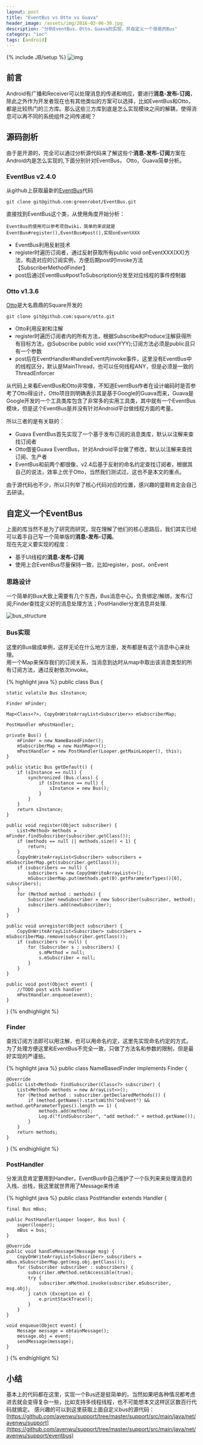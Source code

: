 ```yaml
---
layout: post
title: "EventBus vs Otto vs Guava"
header_image: /assets/img/2016-03-06-30.jpg
description: "分析EventBus，Otto，Guava的实现，并自定义一个简易的Bus"
category: "ioc"
tags: [android]
---
```

{% include JB/setup %}
![img](/assets/img/2016-03-06-30.jpg)
## 前言
Android有广播和Receiver可以处理消息的传递和响应，要进行**消息-发布-订阅**，除此之外作为开发者现在也有其他类似的方案可以选择，比如EventBus和Otto，都是比较热门的三方库。那么这些三方库到底是怎么实现模块之间的解耦，使得消息可以再不同的系统组件之间传递呢？

## 源码剖析
由于是开源的，完全可以通过分析源代码来了解这些个**消息-发布-订阅**方案在Android内是怎么实现的,下面分别针对EventBus， Otto，Guava简单分析。

### EventBus v2.4.0
从github上获取最新的[EventBus](http://greenrobot.github.io/EventBus/)代码

	
	git clone git@github.com:greenrobot/EventBus.git


直接找到EventBus这个类，从使用角度开始分析：
	
	EventBus的使用可以参考项目wiki，简单的来说就是EventBus#register(),EventBus#post(),实现onEventXXX
	
* EventBus利用反射技术
* register时遍历订阅者，通过反射获取所有public void onEventXXX(XX)方法，构造对应的订阅实例，方便后期post时invoke方法【SubscriberMethodFinder】
* post后通过EventBus#postToSubscription分发至对应线程的事件控制器


### Otto v1.3.6
[Otto](http://square.github.io/otto/)是大名鼎鼎的Square开发的


	git clone git@github.com:square/otto.git


* Otto利用反射和注解
* register时遍历订阅者内的所有方法，根据Subscribe和Produce注解获得所有目标方法，@Subscribe public void xxx(YYY);订阅方法必须是public且只有一个参数
* post后在EventHandler#handleEvent内invoke事件，这里没有EventBus中的线程区分，默认是MainThread，也可以任何线程ANY，但是必须是一致的ThreadEnforcer

从代码上来看EventBus和Otto非常像，不知道EventBus作者在设计编码时是否参考了Otto得设计，Otto项目则明确表示其是基于Google的Guava而来，Guava是Google开发的一个工具类库包含了非常多的实用工具类，其中就有一个EventBus模块，但是这个EventBus是并没有针对Android平台做线程方面的考量。

所以三者的是有关联的：

* Guava EventBus首先实现了一个基于发布订阅的消息类库，默认以注解来查找订阅者
* Otto借鉴Guava EventBus，针对Android平台做了修改，默认以注解来查找订阅、生产者
* EventBus和前两个都很像，v2.4后基于反射的命名约定查找订阅者，根据其自己的说法，效率上优于Otto，当然我们测试过，这也不是本文的重点。

由于源代码也不少，所以只列举了核心代码对应的位置，感兴趣的童鞋肯定会自己去研读。

## 自定义一个EventBus

上面的库当然不是为了研究而研究，现在理解了他们的核心思路后，我们其实已经可以着手自己写一个简单版的**消息-发布-订阅**。  
现在先定义要实现的程度：


* 基于UI线程的**消息-发布-订阅**
* 使用上合EventBus尽量保持一致，比如register，post，onEvent

### 思路设计

一个简单的Bus大致上需要有几个东西，Bus消息中心，负责绑定/解绑，发布/订阅;Finder查找定义好的消息处理方法；PostHandler分发消息并处理.

![bus_structure](/assets/bus_structure.png)

### Bus实现

这里的Bus做成单例，这样无论在什么地方注册，发布都是有这个消息中心来处理。  
用一个Map来保存我们的订阅关系，当消息到达时从map中取出该消息类型的所有订阅方法，通过反射依次invoke。

{% highlight java %}
public class Bus {

    static volatile Bus sInstance;

    Finder mFinder;

    Map<Class<?>, CopyOnWriteArrayList<Subscriber>> mSubscriberMap;

    PostHandler mPostHandler;

    private Bus() {
        mFinder = new NameBasedFinder();
        mSubscriberMap = new HashMap<>();
        mPostHandler = new PostHandler(Looper.getMainLooper(), this);
    }

    public static Bus getDefault() {
        if (sInstance == null) {
            synchronized (Bus.class) {
                if (sInstance == null) {
                    sInstance = new Bus();
                }
            }
        }
        return sInstance;
    }

    public void register(Object subscriber) {
        List<Method> methods = mFinder.findSubscriber(subscriber.getClass());
        if (methods == null || methods.size() < 1) {
            return;
        }
        CopyOnWriteArrayList<Subscriber> subscribers = mSubscriberMap.get(subscriber.getClass());
        if (subscribers == null) {
            subscribers = new CopyOnWriteArrayList<>();
            mSubscriberMap.put(methods.get(0).getParameterTypes()[0], subscribers);
        }
        for (Method method : methods) {
            Subscriber newSubscriber = new Subscriber(subscriber, method);
            subscribers.add(newSubscriber);
        }
    }

    public void unregister(Object subscriber) {
        CopyOnWriteArrayList<Subscriber> subscribers = mSubscriberMap.remove(subscriber.getClass());
        if (subscribers != null) {
            for (Subscriber s : subscribers) {
                s.mMethod = null;
                s.mSubscriber = null;
            }
        }
    }

    public void post(Object event) {
        //TODO post with handler
        mPostHandler.enqueue(event);
    }
}
{% endhighlight %}

### Finder
查找订阅方法即可以用注解，也可以用命名约定，这里先实现命名约定的方式。  
为了处理方便这里和EventBus不完全一致，只做了方法名和参数的限制，但是最好实现的严谨些。

{% highlight java %}
public class NameBasedFinder implements Finder {

    @Override
    public List<Method> findSubscriber(Class<?> subscriber) {
        List<Method> methods = new ArrayList<>();
        for (Method method : subscriber.getDeclaredMethods()) {
            if (method.getName().startsWith("onEvent") && method.getParameterTypes().length == 1) {
                methods.add(method);
                Log.d("findSubscriber", "add method:" + method.getName());
            }
        }
        return methods;
    }
}
{% endhighlight %}

### PostHandler
分发消息肯定要用到Handler，EventBus中自己维护了一个队列来来处理消息的入栈、出栈，我这里就世界用了Message来传递

{% highlight java %}
public class PostHandler extends Handler {

    final Bus mBus;

    public PostHandler(Looper looper, Bus bus) {
        super(looper);
        mBus = bus;
    }

    @Override
    public void handleMessage(Message msg) {
        CopyOnWriteArrayList<Subscriber> subscribers = mBus.mSubscriberMap.get(msg.obj.getClass());
        for (Subscriber subscriber : subscribers) {
            subscriber.mMethod.setAccessible(true);
            try {
                subscriber.mMethod.invoke(subscriber.mSubscriber, msg.obj);
            } catch (Exception e) {
                e.printStackTrace();
            }
        }
    }

    void enqueue(Object event) {
        Message message = obtainMessage();
        message.obj = event;
        sendMessage(message);
    }
}
{% endhighlight %}

## 小结

基本上的代码都在这里，实现一个Bus还是挺简单的，当然如果吧各种情况都考虑进去就会变得复杂一些，比如支持多线程线程，也不可能想本文这样区区数百行代码就搞定。
感兴趣的可以到这里获取上面自定义bus的源代码：[https://github.com/avenwu/support/tree/master/support/src/main/java/net/avenwu/support](https://github.com/avenwu/support/tree/master/support/src/main/java/net/avenwu/support/eventbus)
